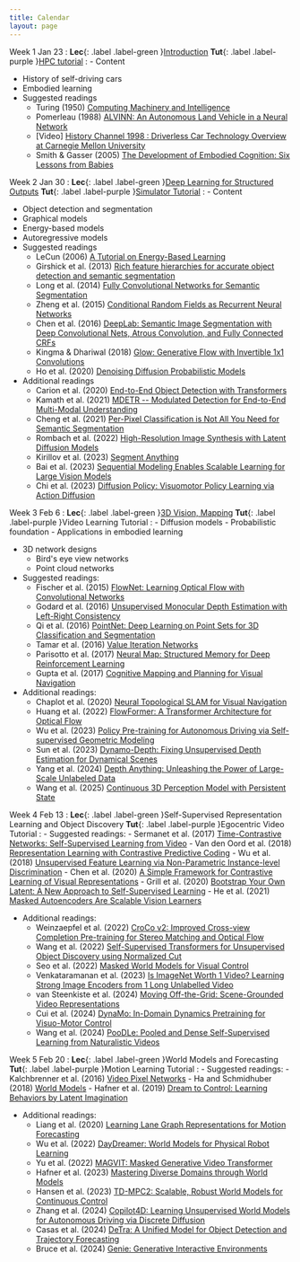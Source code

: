```yaml
---
title: Calendar
layout: page
---
```


Week 1 Jan 23
: **Lec**{: .label .label-green }[Introduction](https://embodied-learning-vision-course.github.io/course-public/2025-spring/lectures/week01_intro.pdf)
  **Tut**{: .label .label-purple }[HPC tutorial](https://embodied-learning-vision-course.github.io/course-public/2025-spring/lab/lab1_hpc.pdf)
: - Content
  - History of self-driving cars
  - Embodied learning
  - Suggested readings
    - Turing (1950) [Computing Machinery and Intelligence](https://www.cs.ox.ac.uk/activities/ieg/e-library/sources/t_article.pdf)
	- Pomerleau (1988) [ALVINN: An Autonomous Land Vehicle in a Neural Network](https://proceedings.neurips.cc/paper/1988/file/812b4ba287f5ee0bc9d43bbf5bbe87fb-Paper.pdf)
	- [Video] [History Channel 1998 : Driverless Car Technology Overview at Carnegie Mellon University](https://www.youtube.com/watch?v=2KMAAmkz9go)
	- Smith & Gasser (2005) [The Development of Embodied Cognition: Six Lessons from Babies](https://cogdev.sitehost.iu.edu/labwork/6_lessons.pdf)

Week 2 Jan 30
: **Lec**{: .label .label-green }[Deep Learning for Structured Outputs](https://embodied-learning-vision-course.github.io/course-public/2025-spring/lectures/week02_structured_learning.pdf)
  **Tut**{: .label .label-purple }[Simulator Tutorial](https://embodied-learning-vision-course.github.io/course-public/2025-spring/lab/lab2_simulator.pdf)
: - Content
  - Object detection and segmentation
  - Graphical models
  - Energy-based models
  - Autoregressive models
  - Suggested readings
    - LeCun (2006) [A Tutorial on Energy-Based Learning](https://www.cs.toronto.edu/~vnair/ciar/lecun1.pdf)
    - Girshick et al. (2013) [Rich feature hierarchies for accurate object detection and semantic segmentation](https://arxiv.org/abs/1311.2524)
    - Long et al. (2014) [Fully Convolutional Networks for Semantic Segmentation](https://arxiv.org/abs/1411.4038)
    - Zheng et al. (2015) [Conditional Random Fields as Recurrent Neural Networks](https://arxiv.org/abs/1502.03240)
    - Chen et al. (2016) [DeepLab: Semantic Image Segmentation with Deep Convolutional Nets, Atrous Convolution, and Fully Connected CRFs](https://arxiv.org/abs/1606.00915)
    - Kingma & Dhariwal (2018) [Glow: Generative Flow with Invertible 1x1 Convolutions](https://arxiv.org/abs/1807.03039)
    - Ho et al. (2020) [Denoising Diffusion Probabilistic Models](https://arxiv.org/abs/2006.11239)
  - Additional readings
    - Carion et al. (2020) [End-to-End Object Detection with Transformers](https://arxiv.org/pdf/2005.12872)
    - Kamath et al. (2021) [MDETR -- Modulated Detection for End-to-End Multi-Modal Understanding](https://arxiv.org/abs/2104.12763)
    - Cheng et al. (2021) [Per-Pixel Classification is Not All You Need for Semantic Segmentation](https://arxiv.org/abs/2107.06278)
    - Rombach et al. (2022) [High-Resolution Image Synthesis with Latent Diffusion Models](https://arxiv.org/abs/2112.10752)
    - Kirillov et al. (2023) [Segment Anything](https://arxiv.org/abs/2304.02643)
    - Bai et al. (2023) [Sequential Modeling Enables Scalable Learning for Large Vision Models](https://arxiv.org/abs/2312.00785)
    - Chi et al. (2023) [Diffusion Policy: Visuomotor Policy Learning via Action Diffusion](https://arxiv.org/abs/2303.04137)

Week 3 Feb 6
: **Lec**{: .label .label-green }[3D Vision, Mapping](https://embodied-learning-vision-course.github.io/course-public/2025-spring/lectures/week03_3d_mapping.pdf)
  **Tut**{: .label .label-purple }Video Learning Tutorial
: - Diffusion models
    - Probabilistic foundation
    - Applications in embodied learning
  - 3D network designs
    - Bird's eye view networks
    - Point cloud networks
  - Suggested readings:
    - Fischer et al. (2015) [FlowNet: Learning Optical Flow with Convolutional Networks](https://arxiv.org/abs/1504.06852)
    - Godard et al. (2016) [Unsupervised Monocular Depth Estimation with Left-Right Consistency](https://arxiv.org/abs/1609.03677)
    - Qi et al. (2016) [PointNet: Deep Learning on Point Sets for 3D Classification and Segmentation](https://arxiv.org/abs/1612.00593)
    - Tamar et al. (2016) [Value Iteration Networks](https://arxiv.org/abs/1602.02867)
    - Parisotto et al. (2017) [Neural Map: Structured Memory for Deep Reinforcement Learning](https://arxiv.org/abs/1702.08360)
    - Gupta et al. (2017) [Cognitive Mapping and Planning for Visual Navigation](https://arxiv.org/abs/1702.03920)
  - Additional readings: 
    - Chaplot et al. (2020) [Neural Topological SLAM for Visual Navigation](https://arxiv.org/abs/2005.12256)
    - Huang et al. (2022) [FlowFormer: A Transformer Architecture for Optical Flow](https://arxiv.org/abs/2203.16194)
    - Wu et al. (2023) [Policy Pre-training for Autonomous Driving via Self-supervised Geometric Modeling](https://arxiv.org/abs/2301.01006)
    - Sun et al. (2023) [Dynamo-Depth: Fixing Unsupervised Depth Estimation for Dynamical Scenes](https://arxiv.org/abs/2310.18887)
    - Yang et al. (2024) [Depth Anything: Unleashing the Power of Large-Scale Unlabeled Data](https://arxiv.org/abs/2401.10891)
    - Wang et al. (2025) [Continuous 3D Perception Model with Persistent State](https://arxiv.org/abs/2501.12387)

Week 4 Feb 13
: **Lec**{: .label .label-green }Self-Supervised Representation Learning and Object Discovery
  **Tut**{: .label .label-purple }Egocentric Video Tutorial
: - Suggested readings:
    - Sermanet et al. (2017) [Time-Contrastive Networks: Self-Supervised Learning from Video](https://arxiv.org/abs/1704.06888)
    - Van den Oord et al. (2018) [Representation Learning with Contrastive Predictive Coding](https://arxiv.org/abs/1807.03748)
    - Wu et al. (2018) [Unsupervised Feature Learning via Non-Parametric Instance-level Discrimination](https://arxiv.org/abs/1805.01978)
    - Chen et al. (2020) [A Simple Framework for Contrastive Learning of Visual Representations](https://arxiv.org/abs/2002.05709)
    - Grill et al. (2020) [Bootstrap Your Own Latent: A New Approach to Self-Supervised Learning](https://arxiv.org/abs/2006.07733)
    - He et al. (2021) [Masked Autoencoders Are Scalable Vision Learners](https://arxiv.org/abs/2111.06377)
  - Additional readings:
    - Weinzaepfel et al. (2022) [CroCo v2: Improved Cross-view Completion Pre-training for Stereo Matching and Optical Flow](https://arxiv.org/abs/2211.10408)
    - Wang et al. (2022) [Self-Supervised Transformers for Unsupervised Object Discovery using Normalized Cut](https://arxiv.org/abs/2202.11539)
    - Seo et al. (2022) [Masked World Models for Visual Control](https://arxiv.org/abs/2206.14244)
    - Venkataramanan et al. (2023) [Is ImageNet Worth 1 Video? Learning Strong Image Encoders from 1 Long Unlabelled Video](https://arxiv.org/abs/2310.08584)
    - van Steenkiste et al. (2024) [Moving Off-the-Grid: Scene-Grounded Video Representations](https://arxiv.org/abs/2411.05927)
    - Cui et al. (2024) [DynaMo: In-Domain Dynamics Pretraining for Visuo-Motor Control](https://arxiv.org/abs/2409.12192)
    - Wang et al. (2024) [PooDLe: Pooled and Dense Self-Supervised Learning from Naturalistic Videos](https://arxiv.org/abs/2408.11208)

Week 5 Feb 20
: **Lec**{: .label .label-green }World Models and Forecasting
  **Tut**{: .label .label-purple }Motion Learning Tutorial
: - Suggested readings:
    - Kalchbrenner et al. (2016) [Video Pixel Networks](https://arxiv.org/abs/1610.00527)
    - Ha and Schmidhuber (2018) [World Models](https://arxiv.org/abs/1803.10122)
    - Hafner et al. (2019) [Dream to Control: Learning Behaviors by Latent Imagination](https://arxiv.org/abs/1912.01603)
  - Additional readings:
    - Liang et al. (2020) [Learning Lane Graph Representations for Motion Forecasting](https://arxiv.org/abs/2007.13732)
    - Wu et al. (2022) [DayDreamer: World Models for Physical Robot Learning](https://arxiv.org/abs/2206.14176)
    - Yu et al. (2022) [MAGVIT: Masked Generative Video Transformer](https://arxiv.org/abs/2212.05199)
    - Hafner et al. (2023) [Mastering Diverse Domains through World Models](https://arxiv.org/abs/2301.04104)
    - Hansen et al. (2023) [TD-MPC2: Scalable, Robust World Models for Continuous Control](https://arxiv.org/abs/2310.16828)
    - Zhang et al. (2024) [Copilot4D: Learning Unsupervised World Models for Autonomous Driving via Discrete Diffusion](https://arxiv.org/abs/2311.01017)
    - Casas et al. (2024) [DeTra: A Unified Model for Object Detection and Trajectory Forecasting](https://arxiv.org/abs/2406.04426)
    - Bruce et al. (2024) [Genie: Generative Interactive Environments](https://arxiv.org/abs/2402.15391)
